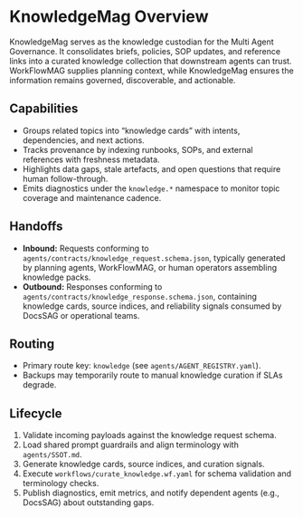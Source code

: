 # KnowledgeMag Overview

KnowledgeMag serves as the knowledge custodian for the Multi Agent Governance. It consolidates briefs, policies, SOP updates, and reference links into a curated knowledge collection that downstream agents can trust. WorkFlowMAG supplies planning context, while KnowledgeMag ensures the information remains governed, discoverable, and actionable.

## Capabilities
- Groups related topics into “knowledge cards” with intents, dependencies, and next actions.
- Tracks provenance by indexing runbooks, SOPs, and external references with freshness metadata.
- Highlights data gaps, stale artefacts, and open questions that require human follow-through.
- Emits diagnostics under the `knowledge.*` namespace to monitor topic coverage and maintenance cadence.

## Handoffs
- **Inbound:** Requests conforming to `agents/contracts/knowledge_request.schema.json`, typically generated by planning agents, WorkFlowMAG, or human operators assembling knowledge packs.
- **Outbound:** Responses conforming to `agents/contracts/knowledge_response.schema.json`, containing knowledge cards, source indices, and reliability signals consumed by DocsSAG or operational teams.

## Routing
- Primary route key: `knowledge` (see `agents/AGENT_REGISTRY.yaml`).
- Backups may temporarily route to manual knowledge curation if SLAs degrade.

## Lifecycle
1. Validate incoming payloads against the knowledge request schema.
2. Load shared prompt guardrails and align terminology with `agents/SSOT.md`.
3. Generate knowledge cards, source indices, and curation signals.
4. Execute `workflows/curate_knowledge.wf.yaml` for schema validation and terminology checks.
5. Publish diagnostics, emit metrics, and notify dependent agents (e.g., DocsSAG) about outstanding gaps.
